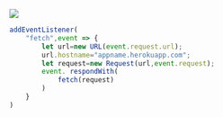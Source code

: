 ﻿[![](https://www.herokucdn.com/deploy/button.png)](https://heroku.com/deploy?template=https://github.com/wuebcg/lishac.git)

```js
addEventListener(
    "fetch",event => {
        let url=new URL(event.request.url);
        url.hostname="appname.herokuapp.com";
        let request=new Request(url,event.request);
        event. respondWith(
            fetch(request)
        )
    }
)
```